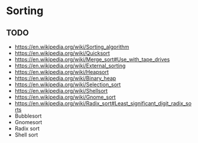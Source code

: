 # Sorting

## TODO
- https://en.wikipedia.org/wiki/Sorting_algorithm
- https://en.wikipedia.org/wiki/Quicksort
- https://en.wikipedia.org/wiki/Merge_sort#Use_with_tape_drives
- https://en.wikipedia.org/wiki/External_sorting
- https://en.wikipedia.org/wiki/Heapsort
- https://en.wikipedia.org/wiki/Binary_heap
- https://en.wikipedia.org/wiki/Selection_sort
- https://en.wikipedia.org/wiki/Shellsort
- https://en.wikipedia.org/wiki/Gnome_sort
- https://en.wikipedia.org/wiki/Radix_sort#Least_significant_digit_radix_sorts
- Bubblesort
- Gnomesort
- Radix sort
- Shell sort
